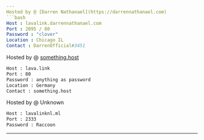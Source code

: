 ```yaml
---
Hosted by @ [Darren Nathanael](https://darrennathanael.com)
```bash
Host : lavalink.darrennathanael.com
Port : 2095 / 80
Password : "clover"
Location : Chicago IL
Contact : DarrenOfficial#3451
```
Hosted by @ [something.host](https://support.something.host/en/article/lavalink-hosting-okm26z/)
```bash
Host : lava.link
Port : 80
Password : anything as password
Location : Germany
Contact : something.host
```
Hosted by @ Unknown
```bash
Host : lavalinknl.ml
Port : 2333
Password : Raccoon
```
---
```

